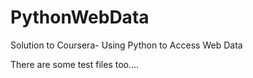 # PythonWebData

Solution to Coursera- Using Python to Access Web Data

There are some test files too....
